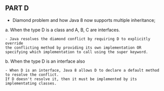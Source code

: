 ## PART D
- Diamond problem and how Java 8 now supports multiple inheritance;

a. When the type D is a class and A, B, C are interfaces.

```aiignore
- Java resolves the diamond conflict by requiring D to explicitly override 
the conflicting method by providing its own implementation OR specifying which implementation to call using the super keyword.
```

b. When the type D is an interface also

```
- When D is an interface, Java 8 allows D to declare a default method to resolve the conflict.
If D doesn't resolve it, then it must be implemented by its implementating classes.
```